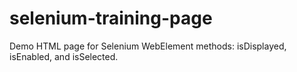 # selenium-training-page
Demo HTML page for Selenium WebElement methods: isDisplayed, isEnabled, and isSelected.
